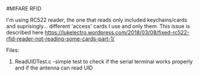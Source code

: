 #MIFARE RFID

I'm using RC522 reader, the one that reads only included keychains/cards and suprisingly... different 'access' cards I use and only them.
This issue is described here https://lukelectro.wordpress.com/2018/03/08/fixed-rc522-rfid-reader-not-reading-some-cards-part-1/

Files:
1. ReadUIDTest.c -simple test to check if the serial terminal works properly and if the antenna can read UID
